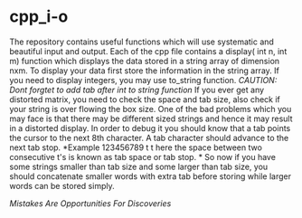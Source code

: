# cpp_i-o
The repository contains useful functions which will use systematic and beautiful input and output.
Each of the cpp file contains a display( int n, int m) function which displays the data stored in a string array of dimension nxm.
To display your data first store the information in the string array.
If you need to display integers, you may use to_string function. *CAUTION: Dont forgtet to add tab after int to string function*
If you ever get any distorted matrix, you need to check the space and tab size, also check if your string is over flowing the box size. 
One of the bad problems which you may face is that there may be different sized strings and hence it may result in a distorted display.
In order to debug it you should know that a tab points the cursor to the next 8th character. A tab character should advance to the next tab stop.
*Example
 123456789
 t       t
 here the space between two consecutive t's is known as tab space or tab stop.
*
So now if you have some strings smaller than tab size and some larger than tab size, you should concatenate smaller words with extra tab before storing while larger words can be stored simply.

*Mistakes Are Opportunities For Discoveries*
